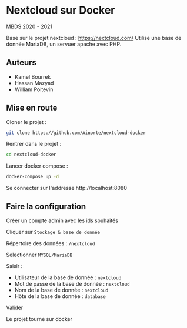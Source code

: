 # Nextcloud sur Docker

MBDS 2020 - 2021

Base sur le projet nextcloud : https://nextcloud.com/
Utilise une base de donnée MariaDB, un servuer apache avec PHP.

## Auteurs

- Kamel Bourrek
- Hassan Mazyad
- William Poitevin

## Mise en route

Cloner le projet : 

```sh
git clone https://github.com/Ainorte/nextcloud-docker
```

Rentrer dans le projet :

```sh
cd nextcloud-docker
```

Lancer docker compose :

```sh
docker-compose up -d
```

Se connecter sur l'addresse http://localhost:8080


## Faire la configuration

Créer un compte admin avec les ids souhaités

Cliquer sur `Stockage & base de donnée`

Répertoire des données : `/nextcloud`

Selectionner `MYSQL/MariaDB`

Saisir :

- Utilisateur de la base de donnée : `nextcloud`
- Mot de passe de la base de donnée : `nextcloud`
- Nom de la base de donnée : `nextcloud`
- Hôte de la base de donnée : `database`

Valider

Le projet tourne sur docker
